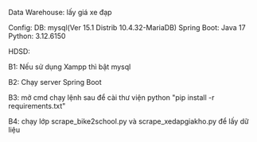 Data Warehouse: lấy giá xe đạp 

Config: DB: mysql(Ver 15.1 Distrib 10.4.32-MariaDB) 
Spring Boot: Java 17 
Python: 3.12.6150 

HDSD: 

B1: Nếu sử dụng Xampp thì bật mysql 

B2: Chạy server Spring Boot 

B3: mở cmd chạy lệnh sau để cài thư viện python "pip install -r requirements.txt" 

B4: chạy lớp scrape_bike2school.py và scrape_xedapgiakho.py để lấy dữ liệu
